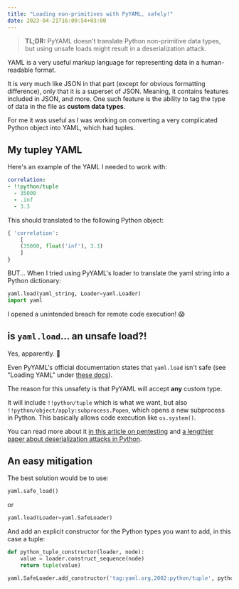 ```yaml
---
title: "Loading non-primitives with PyYAML, safely!"
date: 2023-04-21T16:09:54+03:00
---
```


>**TL;DR:** PyYAML doesn't translate Python non-primitive data types, but using unsafe loads might result in a deserialization attack.

YAML is a very useful markup language for representing data in a human-readable format.

It is very much like JSON in that part (except for obvious formatting difference), only that it is a superset of JSON.
Meaning, it contains features included in JSON, and more.
One such feature is the ability to tag the type of data in the file as **custom data types**.

For me it was useful as I was working on converting a very complicated Python object into YAML, which had tuples.

## My tupley YAML

Here's an example of the YAML I needed to work with:

```yaml
correlation:
- !!python/tuple
  - 35000
  - .inf
  - 3.3
```

This should translated to the following Python object:

```python
{ 'correlation': 
    [
    (35000, float('inf'), 3.3)
    ]
}
```

BUT...
When I tried using PyYAML's loader to translate the yaml string into a Python dictionary:
```python
yaml.load(yaml_string, Loader=yaml.Loader)
import yaml
```

I opened a unintended breach for remote code execution! 😱

## is `yaml.load`... an unsafe load?!

Yes, apparently. 😬

Even PyYAML's official documentation states that `yaml.load` isn't safe (see "Loading YAML" under [these docs](https://pyyaml.org/wiki/PyYAMLDocumentation)).

The reason for this unsafety is that PyYAML will accept **any** custom type.

It will include `!!python/tuple` which is what we want, but also `!!python/object/apply:subprocess.Popen`, which opens a new subprocess in Python. This basically allows code execution like `os.system()`.

You can read more about it [in this article on pentesting](https://book.hacktricks.xyz/pentesting-web/deserialization/python-yaml-deserialization) and [a lengthier paper about deserialization attacks in Python](https://web.archive.org/web/20211022233722/https://www.exploit-db.com/docs/english/47655-yaml-deserialization-attack-in-python.pdf).

## An easy mitigation

The best solution would be to use:

```python
yaml.safe_load()
```

or

```python
yaml.load(Loader=yaml.SafeLoader)
```

And add an explicit constructor for the Python types you want to add, in this case a tuple:

```python
def python_tuple_constructor(loader, node):
    value = loader.construct_sequence(node)
    return tuple(value)

yaml.SafeLoader.add_constructor('tag:yaml.org,2002:python/tuple', python_tuple_constructor)
```